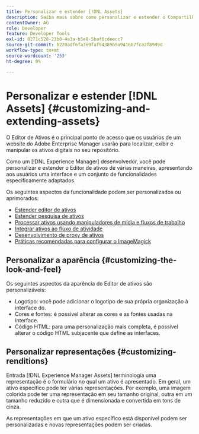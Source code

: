 ```yaml
---
title: Personalizar e estender [!DNL Assets]
description: Saiba mais sobre como personalizar e estender o Compartilhamento de ativos e o Editor de ativos, que apresentam aos usuários uma interface e um conjunto de funcionalidades especificamente adaptados.
contentOwner: AG
role: Developer
feature: Developer Tools
exl-id: 0271c528-23b0-4a3a-b5e8-5baf6cdeecc7
source-git-commit: b220adf6fa3e9faf94389b9a9416b7fca2f89d9d
workflow-type: tm+mt
source-wordcount: '253'
ht-degree: 0%

---
```


# Personalizar e estender [!DNL Assets] {#customizing-and-extending-assets}

O Editor de Ativos é o principal ponto de acesso que os usuários de um website do Adobe Enterprise Manager usarão para localizar, exibir e manipular os ativos digitais no seu repositório.

Como um [!DNL Experience Manager] desenvolvedor, você pode personalizar e estender o Editor de ativos de várias maneiras, apresentando aos usuários uma interface e um conjunto de funcionalidades especificamente adaptados.

Os seguintes aspectos da funcionalidade podem ser personalizados ou aprimorados:

* [Estender editor de ativos](asseteditorx.md)
* [Estender pesquisa de ativos](searchx.md)
* [Processar ativos usando manipuladores de mídia e fluxos de trabalho](media-handlers.md)
* [Integrar ativos ao fluxo de atividade](extending-activity-stream.md)
* [Desenvolvimento de proxy de ativos](proxy.md)
* [Práticas recomendadas para configurar o ImageMagick](best-practices-for-imagemagick.md)

## Personalizar a aparência {#customizing-the-look-and-feel}

Os seguintes aspectos da aparência do Editor de ativos são personalizáveis:

* Logotipo: você pode adicionar o logotipo de sua própria organização à interface do.
* Cores e fontes: é possível alterar as cores e as fontes usadas na interface.
* Código HTML: para uma personalização mais completa, é possível alterar o código HTML subjacente que define as interfaces.

## Personalizar representações {#customizing-renditions}

Entrada [!DNL Experience Manager Assets] terminologia uma representação é o formulário no qual um ativo é apresentado. Em geral, um ativo específico pode ter várias representações. Por exemplo, uma imagem colorida pode ter uma representação em seu tamanho original, outra em um tamanho reduzido e outra que é dimensionada e convertida em tons de cinza.

As representações em que um ativo específico está disponível podem ser personalizadas e novas representações podem ser criadas.
